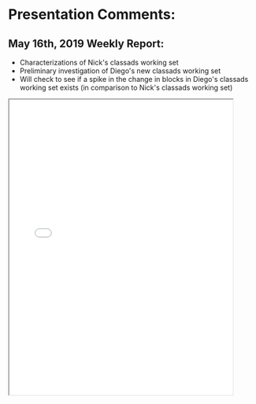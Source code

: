 # Presentation Comments:

May 16th, 2019 Weekly Report:
-----------------------------
- Characterizations of Nick's classads working set
- Preliminary investigation of Diego's new classads working set
- Will check to see if a spike in the change in blocks in Diego's classads 
  working set exists (in comparison to Nick's classads working set)
<iframe src="20190516.pdf" name="iframe_a" height="600px" width="90%"></iframe>
